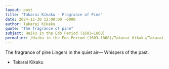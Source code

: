 ```yaml
---
layout: post
title: "Takarai Kikaku - Fragrance of Pine"
date: 2024-12-30 12:00:00 -0000
author: Takarai Kikaku
quote: "The fragrance of pine"
subject: Haiku in the Edo Period (1603–1868)
permalink: /Haiku in the Edo Period (1603–1868)/Takarai Kikaku/Takarai Kikaku - Fragrance of Pine
---
```


The fragrance of pine
Lingers in the quiet air—
Whispers of the past.

- Takarai Kikaku
